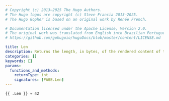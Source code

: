 ```yaml
---
# Copyright (c) 2013–2025 The Hugo Authors.
# The Hugo logos are copyright (c) Steve Francia 2013–2025.
# The Hugo Gopher is based on an original work by Renée French.

# Documentation licensed under the Apache License, Version 2.0.
# The original work was translated from English into Brazilian Portuguese.
# https://github.com/gohugoio/hugoDocs/blob/master/content/LICENSE.md

title: Len
description: Returns the length, in bytes, of the rendered content of the given page.
categories: []
keywords: []
params:
  functions_and_methods:
    returnType: int
    signatures: [PAGE.Len]
---
```


```go-html-template
{{ .Len }} → 42
```
